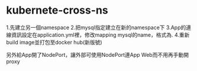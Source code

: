 # kubernete-cross-ns

1.先建立另一個namespace
2.把mysql指定建立在新的namespace下
3.App的連線資訊設定在application.yml裡，修改mapping mysql的name，格式為<Service Name>.<Namespace Name>
4.重新build image並打包至docker hub(新版號)

另外給App開了NodePort，讓外部可使用NodePort連App Web而不用再手動開proxy
